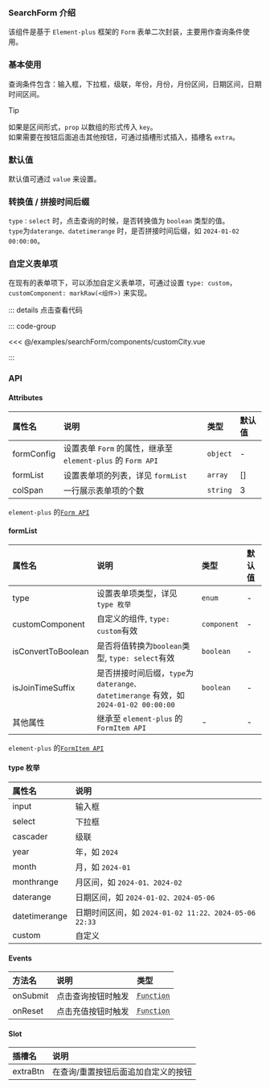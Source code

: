 ### SearchForm 介绍

该组件是基于 `Element-plus` 框架的 `Form` 表单二次封装，主要用作查询条件使用。

### 基本使用

查询条件包含：输入框，下拉框，级联，年份，月份，月份区间，日期区间，日期时间区间。

> [!TIP]
> 如果是区间形式，`prop` 以数组的形式传入 `key`。  
> 如果需要在按钮后面追击其他按钮，可通过插槽形式插入，插槽名 `extra`。

<preview path="../examples/searchForm/base.vue"></preview>

### 默认值

默认值可通过 `value` 来设置。
<preview path="../examples/searchForm/defaultValue.vue"></preview>

### 转换值 / 拼接时间后缀

`type：select` 时，点击查询的时候，是否转换值为 `boolean` 类型的值。  
`type`为`daterange、datetimerange` 时，是否拼接时间后缀，如 `2024-01-02 00:00:00`。
<preview path="../examples/searchForm/convertJoin.vue"></preview>

### 自定义表单项

在现有的表单项下，可以添加自定义表单项，可通过设置 `type: custom`，`customComponent: markRaw(<组件>)` 来实现。
<preview path="../examples/searchForm/custom.vue"></preview>

::: details 点击查看代码

::: code-group

<<< @/examples/searchForm/components/customCity.vue

:::

### API

#### Attributes

| 属性名     | 说明                                                        | 类型     | 默认值 |
| :--------- | :---------------------------------------------------------- | :------- | :----- |
| formConfig | 设置表单 `Form` 的属性，继承至 `element-plus` 的 `Form API` | `object` | -      |
| formList   | 设置表单项的列表，详见 `formList`                           | `array`  | []     |
| colSpan    | 一行展示表单项的个数                                        | `string` | 3      |

`element-plus` 的[`Form API`](https://element-plus.org/zh-CN/component/form#form-api)

#### formList

| 属性名             | 说明                                                                                | 类型        | 默认值 |
| :----------------- | :---------------------------------------------------------------------------------- | :---------- | :----- |
| type               | 设置表单项类型，详见 `type 枚举`                                                    | `enum`      | -      |
| customComponent    | 自定义的组件, `type: custom`有效                                                    | `component` | -      |
| isConvertToBoolean | 是否将值转换为`boolean`类型, `type: select`有效                                     | `boolean`   | -      |
| isJoinTimeSuffix   | 是否拼接时间后缀，`type`为`daterange、datetimerange` 有效，如 `2024-01-02 00:00:00` | `boolean`   | -      |
| 其他属性           | 继承至 `element-plus` 的 `FormItem API`                                             | -           | -      |

`element-plus` 的[`FormItem API`](https://element-plus.org/zh-CN/component/form#formitem-api)

#### type 枚举

| 属性名        | 说明                                                  |
| :------------ | :---------------------------------------------------- |
| input         | 输入框                                                |
| select        | 下拉框                                                |
| cascader      | 级联                                                  |
| year          | 年，如 `2024`                                         |
| month         | 月，如 `2024-01`                                      |
| monthrange    | 月区间，如 `2024-01、2024-02`                         |
| daterange     | 日期区间，如 `2024-01-02、2024-05-06`                 |
| datetimerange | 日期时间区间，如 `2024-01-02 11:22、2024-05-06 22:33` |
| custom        | 自定义                                                |

#### Events

| 方法名   | 说明               | 类型                                       |
| :------- | :----------------- | :----------------------------------------- |
| onSubmit | 点击查询按钮时触发 | <abbr title="() => data">`Function`</abbr> |
| onReset  | 点击充值按钮时触发 | <abbr title="() => data">`Function`</abbr> |

#### Slot

| 插槽名   | 说明                                |
| :------- | :---------------------------------- |
| extraBtn | 在查询/重置按钮后面追加自定义的按钮 |
